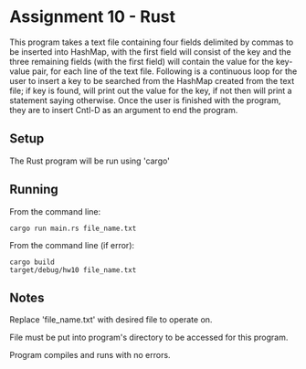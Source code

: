 # Assignment 10 - Rust

This program takes a text file containing four fields delimited by commas to be inserted into HashMap, with the first field will consist of the key and the three remaining fields (with the first field) will contain the value for the key-value pair, for each line of the text file. Following is a continuous loop for the user to insert a key to be searched from the HashMap created from the text file; if key is found, will print out the value for the key, if not then will print a statement saying otherwise. Once the user is finished with the program, they are to insert Cntl-D as an argument to end the program. 

## Setup

The Rust program will be run using 'cargo'

## Running

From the command line:
```
cargo run main.rs file_name.txt
```

From the command line (if error):
```
cargo build
target/debug/hw10 file_name.txt
```

## Notes
Replace 'file_name.txt' with desired file to operate on.

File must be put into program's directory to be accessed for this program.

Program compiles and runs with no errors.
